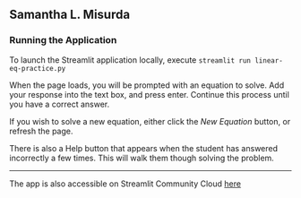 ## Samantha L. Misurda
### Running the Application
To launch the Streamlit application locally, execute `streamlit run linear-eq-practice.py`

When the page loads, you will be prompted with an equation to solve. Add your response into the text box, and press enter. Continue this process until you have a correct answer. 

If you wish to solve a new equation, either click the *New Equation* button, or refresh the page.

There is also a Help button that appears when the student has answered incorrectly a few times. This will walk them though solving the problem. 

------------


The app is also accessible on Streamlit Community Cloud [here](https://linear-eq-practicepy-6svwzdmc8sdqtk2vqfg2qf.streamlit.app/ "here")
